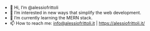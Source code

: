 - 👋 Hi, I’m @alessiofrittoli
- 👀 I’m interested in new ways that simplify the web development.
- 🌱 I’m currently learning the MERN stack.
- 📫 How to reach me: info@alessiofrittoli.it | https://alessiofrittoli.it/

<!---
alessiofrittoli/alessiofrittoli is a ✨ special ✨ repository because its `README.md` (this file) appears on your GitHub profile.
You can click the Preview link to take a look at your changes.
--->
